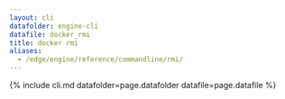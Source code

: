 ```yaml
---
layout: cli
datafolder: engine-cli
datafile: docker_rmi
title: docker rmi
aliases:
  - /edge/engine/reference/commandline/rmi/
---
```

<!--
This page is automatically generated from Docker's source code. If you want to
suggest a change to the text that appears here, open a ticket or pull request
in the source repository on GitHub:

https://github.com/docker/cli
-->
{% include cli.md datafolder=page.datafolder datafile=page.datafile %}
